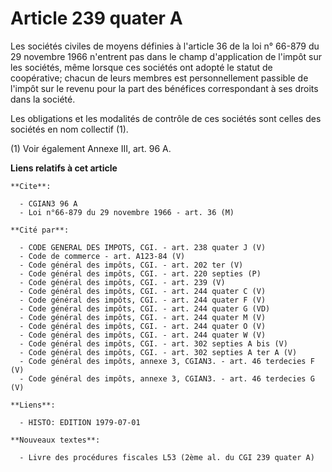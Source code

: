 # Article 239 quater A

Les sociétés civiles de moyens définies à l'article 36 de la loi n° 66-879 du 29 novembre 1966 n'entrent pas dans le champ
d'application de l'impôt sur les sociétés, même lorsque ces sociétés ont adopté le statut de coopérative; chacun de leurs
membres est personnellement passible de l'impôt sur le revenu pour la part des bénéfices correspondant à ses droits dans la
société.

Les obligations et les modalités de contrôle de ces sociétés sont celles des sociétés en nom collectif (1).

(1) Voir également Annexe III, art. 96 A.

**Liens relatifs à cet article**

	**Cite**:

	  - CGIAN3 96 A
	  - Loi n°66-879 du 29 novembre 1966 - art. 36 (M)

	**Cité par**:

	  - CODE GENERAL DES IMPOTS, CGI. - art. 238 quater J (V)
	  - Code de commerce - art. A123-84 (V)
	  - Code général des impôts, CGI. - art. 202 ter (V)
	  - Code général des impôts, CGI. - art. 220 septies (P)
	  - Code général des impôts, CGI. - art. 239 (V)
	  - Code général des impôts, CGI. - art. 244 quater C (V)
	  - Code général des impôts, CGI. - art. 244 quater F (V)
	  - Code général des impôts, CGI. - art. 244 quater G (VD)
	  - Code général des impôts, CGI. - art. 244 quater M (V)
	  - Code général des impôts, CGI. - art. 244 quater O (V)
	  - Code général des impôts, CGI. - art. 244 quater W (V)
	  - Code général des impôts, CGI. - art. 302 septies A bis (V)
	  - Code général des impôts, CGI. - art. 302 septies A ter A (V)
	  - Code général des impôts, annexe 3, CGIAN3. - art. 46 terdecies F (V)
	  - Code général des impôts, annexe 3, CGIAN3. - art. 46 terdecies G (V)

	**Liens**:

	  - HISTO: EDITION 1979-07-01

	**Nouveaux textes**:

	  - Livre des procédures fiscales L53 (2ème al. du CGI 239 quater A)
